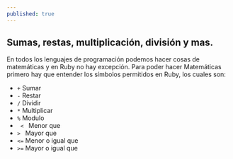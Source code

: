 ```yaml
---
published: true
---
```

## Sumas, restas, multiplicación, división y mas.

En todos los lenguajes de programación podemos hacer cosas de matemáticas y en Ruby no hay excepción. Para poder hacer Matemáticas primero hay que entender los símbolos permitidos en Ruby, los cuales son:

- <code>+</code>   Sumar
- <code>-</code>   Restar 
- <code>/</code>   Dividir
- <code>*</code>      Multiplicar
- <code>%</code>   Modulo
- <code> < </code>   Menor que
- <code>> </code>   Mayor que
- <code><=</code>  Menor o igual que
- <code>>=</code>  Mayor o igual que
